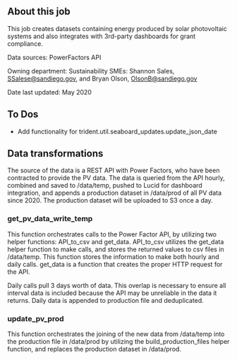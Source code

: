 ## About this job

This job creates datasets containing energy produced by solar photovoltaic systems and also integrates with 3rd-party dashboards for grant compliance.

Data sources: PowerFactors API

Owning department: Sustainability
SMEs: Shannon Sales, SSalese@sandiego.gov, and Bryan Olson, OlsonB@sandiego.gov

Date last updated: May 2020

## To Dos

- Add functionality for trident.util.seaboard_updates.update_json_date

## Data transformations

The source of the data is a REST API with Power Factors, who have been contracted to provide the PV data. The data is queried from the API hourly, combined and saved to /data/temp, pushed to Lucid for dashboard integration, and appends a production dataset in /data/prod of all PV data since 2020. The production dataset will be uploaded to S3 once a day. 

### get_pv_data_write_temp

This function orchestrates calls to the Power Factor API, by utilizing two helper functions: API_to_csv and get_data. API_to_csv utilizes the get_data helper function to make calls, and stores the returned values to csv files in /data/temp. This function stores the information to make both hourly and daily calls. get_data is a function that creates the proper HTTP request for the API.

Daily calls pull 3 days worth of data. This overlap is necessary to ensure all interval data is included because the API may be unreliable in the data it returns. Daily data is appended to production file and deduplicated.

### update_pv_prod

This function orchestrates the joining of the new data from /data/temp into the production file in /data/prod by utilizing the build_production_files helper function, and replaces the production dataset in /data/prod. 